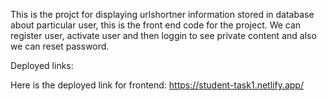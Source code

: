 This is the projct for displaying urlshortner information stored in database about particular user, this is the front end code for the project.
We can register user, activate user and then loggin to see private content and also we can reset password.

Deployed links:

Here is the deployed link for frontend:
https://student-task1.netlify.app/
